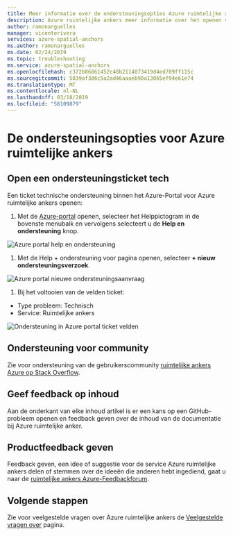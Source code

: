 ```yaml
---
title: Meer informatie over de ondersteuningsopties Azure ruimtelijke anker | Microsoft Docs
description: Azure ruimtelijke ankers meer informatie over het openen van een aanvraag met het ondersteuningsteam.
author: ramonarguelles
manager: vicenterivera
services: azure-spatial-anchors
ms.author: ramonarguelles
ms.date: 02/24/2019
ms.topic: troubleshooting
ms.service: azure-spatial-anchors
ms.openlocfilehash: c372b86861452c48b2114073419d4ed709ff115c
ms.sourcegitcommit: 5839af386c5a2ad46aaaeb90a13065ef94e61e74
ms.translationtype: MT
ms.contentlocale: nl-NL
ms.lasthandoff: 03/18/2019
ms.locfileid: "58109879"
---
```

# <a name="azure-spatial-anchors-support-options"></a>De ondersteuningsopties voor Azure ruimtelijke ankers

## <a name="open-a-tech-support-ticket"></a>Open een ondersteuningsticket tech

Een ticket technische ondersteuning binnen het Azure-Portal voor Azure ruimtelijke ankers openen:

1. Met de [Azure-portal](https://azure.microsoft.com/account/) openen, selecteer het Helppictogram in de bovenste menubalk en vervolgens selecteert u de **Help en ondersteuning** knop. 

![Azure portal help en ondersteuning](./media/spatial-anchor-support.png)

1. Met de Help + ondersteuning voor pagina openen, selecteer **+ nieuw ondersteuningsverzoek**.

![Azure portal nieuwe ondersteuningsaanvraag](./media/spatial-anchor-support2.png)

1. Bij het voltooien van de velden ticket: 

- Type probleem: Technisch
- Service: Ruimtelijke ankers

![Ondersteuning in Azure portal ticket velden](./media/spatial-anchor-support3.png)

## <a name="community-support"></a>Ondersteuning voor community

Zie voor ondersteuning van de gebruikerscommunity [ruimtelijke ankers Azure op Stack Overflow](https://stackoverflow.com/questions/tagged/azure-spatial-anchors). 

## <a name="provide-content-feedback"></a>Geef feedback op inhoud

Aan de onderkant van elke inhoud artikel is er een kans op een GitHub-probleem openen en feedback geven over de inhoud van de documentatie bij Azure ruimtelijke anker. 

## <a name="provide-product-feedback"></a>Productfeedback geven

Feedback geven, een idee of suggestie voor de service Azure ruimtelijke ankers delen of stemmen over de ideeën die anderen hebt ingediend, gaat u naar de [ruimtelijke ankers Azure-Feedbackforum](https://feedback.azure.com/forums/919252-azure-spatial-anchors).

## <a name="next-steps"></a>Volgende stappen

Zie voor veelgestelde vragen over Azure ruimtelijke ankers de [Veelgestelde vragen over](spatial-anchor-faq.md) pagina.